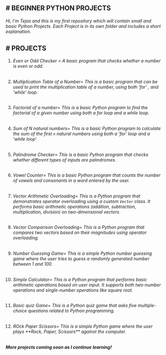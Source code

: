 ## \# BEGINNER PYTHON PROJECTS





###### Hi, I'm Tejas and this is my first repository which will contain small and basic Python Projects. Each Project is in its own folder and includes a short explanation.







## \# PROJECTS





1. ###### Even or Odd Checker = A basic program that checks whether a number is even or odd. 

2. ###### Multiplication Table of a Number= This is a basic program that can be used to print the multiplication table of a number, using both 'for' , and 'while' loop.

3. ###### Factorial of a number= This is a basic Python program to find the factorial of a given number using both a for loop and a while loop.

4. ###### Sum of N natural numbers= This is a basic Python program to calculate the sum of the first `n` natural numbers using both a 'for' loop and a 'while loop'

5. ###### Palindrome Checker= This is a basic Python program that checks whether different types of inputs are palindromes.

6. ###### Vowel Counter= This is a basic Python program that counts the number of vowels and consonants in a word entered by the user.

7. ###### Vector Arithmetic Overloading= This is a Python program that demonstrates operator overloading using a custom `Vector` class. It performs basic arithmetic operations (addition, subtraction, multiplication, division) on two-dimensional vectors.

8. ###### Vector Comparison Overloading= This is a Python program that compares two vectors based on their magnitudes using operator overloading.

9. ###### Number Guessing Game= This is a simple Python number guessing game where the user tries to guess a randomly generated number between 1 and 100.

10. ###### Simple Calculator= This is a Python program that performs basic arithmetic operations based on user input. It supports both two-number operations and single-number operations like square root.

11. ###### Basic quiz Game= This is a Python quiz game that asks five multiple-choice questions related to Python programming.

12. ###### ROck Paper Scissors= This is a simple Python game where the user plays \*\*Rock, Paper, Scissors\*\* against the computer.



***More projects coming soon as I continue learning!***
